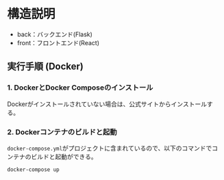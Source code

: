 # 構造説明
- back：バックエンド(Flask)
- front：フロントエンド(React)

## 実行手順 (Docker)

### 1. DockerとDocker Composeのインストール
   Dockerがインストールされていない場合は、公式サイトからインストールする。

### 2. Dockerコンテナのビルドと起動

   `docker-compose.yml`がプロジェクトに含まれているので、以下のコマンドでコンテナのビルドと起動ができる。

   ```bash
   docker-compose up

